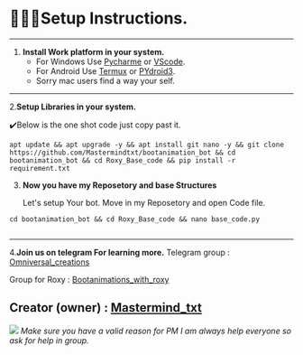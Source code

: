 # 👨🏻‍💻Setup Instructions. 
---
1. **Install Work platform in your system.**
    - For Windows Use [Pycharme](https://www.jetbrains.com/pycharm/) or [VScode](https://code.visualstudio.com/).
    - For Android Use [Termux](https://f-droid.org/en/packages/com.termux/) or [PYdroid3](https://play.google.com/store/apps/details?id=ru.iiec.pydroid3).
    - Sorry mac users find a way your self. 
---

2.**Setup Libraries in your system.**
 
   ✔️Below is the one shot code just copy past it. 

```
apt update && apt upgrade -y && apt install git nano -y && git clone https://github.com/Mastermindtxt/bootanimation_bot && cd bootanimation_bot && cd Roxy_Base_code && pip install -r requirement.txt

```
 3. **Now you have my Reposetory and base Structures**

    Let's setup Your bot. 
        Move in my Reposetory and open Code file. 
```
cd bootanimation_bot && cd Roxy_Base_code && nano base_code.py
    
```
---

4.**Join us on telegram For learning more.**
 Telegram group : [Omniversal_creations](https://t.me/Omniversal_creations_chat)

 Group for Roxy : [Bootanimations_with_roxy](https://t.me/bootanimation_with_roxy)

 Creator (owner) : [Mastermind_txt](t.me/Mastermind_txt)
---
![](https://via.placeholder.com/150)
 *Make sure you have a valid reason for PM* 
 *I am always help everyone so ask for help in group.* 


